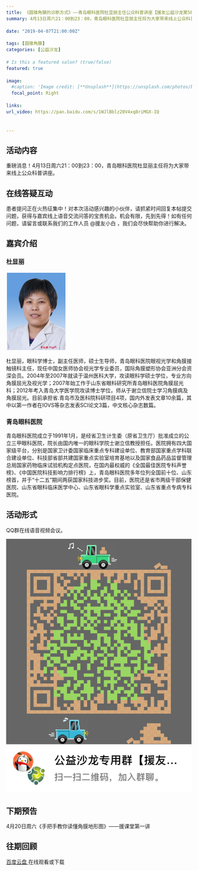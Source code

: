 ```yaml
---
title: 《圆锥角膜的诊断方式》——青岛眼科医院杜显丽主任公众科普讲座【援友公益沙龙第50期】
summary: 4月13日周六21：00到23：00，青岛眼科医院杜显丽主任将为大家带来线上公众科普讲座。

date: "2019-04-07T21:00:00Z"

tags: [圆锥角膜]
categories: [公益沙龙]

# Is this a featured salon? (true/false)
featured: true

image:
  #caption: 'Image credit: [**Unsplash**](https://unsplash.com/photos/bzdhc5b3Bxs)'
  focal_point: Right

links:
url_video: https://pan.baidu.com/s/1WJlBblz20V4xq8riMGX-IQ


---
```


## 活动内容

重磅消息！4月13日周六21：00到23：00，青岛眼科医院杜显丽主任将为大家带来线上公众科普讲座。


## 在线答疑互动

患者提问正在火热征集中！对本次活动感兴趣的小伙伴，请抓紧时间回复本帖提交问题，获得与嘉宾线上语音交流问答的宝贵机会。机会有限，先到先得！如有任何问题，请留言或联系我们的工作人员 @援友小白 ，我们会尽快帮助你进行解决。

## 嘉宾介绍

### 杜显丽

![image](/img/50.png) 

杜显丽，眼科学博士，副主任医师，硕士生导师，青岛眼科医院眼视光学和角膜接触镜科主任，现任中国女医师协会视光学专业委员，国际角膜塑形协会亚洲分会资深会员。2004年至2007年就读于温州医科大学，攻读眼科学硕士学位，专业方向角膜屈光及视光学；2007年始工作于山东省眼科研究所青岛眼科医院角膜屈光科；2012年考入青岛大学医学院攻读博士学位，师从于谢立信院士学习角膜病及角膜屈光。目前承担省.青岛市及医科院科研项目4项，国内外发表文章10余篇，其中以第一作者在IOVS等杂志发表SCI论文3篇，中文核心杂志数篇。

### 青岛眼科医院

青岛眼科医院成立于1991年1月，是经省卫生计生委（原省卫生厅）批准成立的公立三甲眼科医院，院长由国内唯一的眼科学院士谢立信教授担任。医院拥有四大国家级平台，分别是国家卫计委国家临床重点专科建设单位、教育部国家重点学科联合建设单位、科技部省部共建国家重点实验室培育基地以及国家食品药品监督管理总局国家药物临床试验机构定点医院，在国内最权威的《全国最佳医院专科声誉榜》、《中国医院科技影响力排行榜》上，青岛眼科医院多年位列全国前十位、山东榜首，并于“十二五”期间两获国家科技进步奖。目前，医院还是省市两级干部保健医院、山东省眼科临床医学中心、山东省眼科学重点实验室、山东省重点专病专科医院。

## 活动形式

QQ群在线语音视频会议。

![image](/img/50.jpeg) 

## 下期预告

4月20日周六《手把手教你读懂角膜地形图》——援课堂第一讲

## 往期回顾

[百度云盘 ](https://pan.baidu.com/s/1WJlBblz20V4xq8riMGX-IQ)在线观看或下载